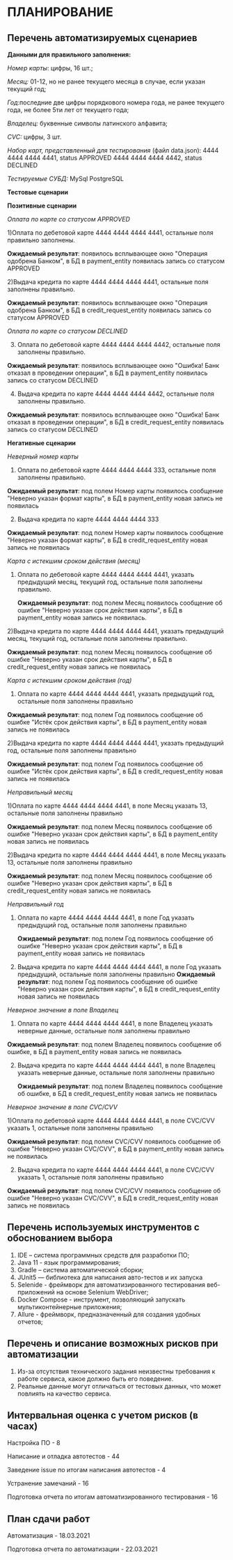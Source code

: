 # **ПЛАНИРОВАНИЕ**

 ## **Перечень автоматизируемых сценариев**

**Данными для правильного заполнения:**

 _Номер карты_: цифры, 16 шт.;
 
_Месяц:_ 01-12, но не ранее текущего месяца в случае, если указан текущий год;

_Год_:последние две цифры порядкового номера года, не ранее текущего года, не более 5ти лет от текущего года;

_Владелец:_ буквенные символы латинского алфавита;

_CVC:_ цифры, 3 шт.

_Набор карт, представленный для тестирования_ (файл data.json): 4444 4444 4444 4441, status APPROVED
4444 4444 4444 4442, status DECLINED

_Тестируемые СУБД:_ MySql PostgreSQL

**Тестовые сценарии**

**Позитивные сценарии**

_Оплата по карте со статусом APPROVED_

1)Оплата по дебетовой карте 4444 4444 4444 4441, остальные поля правильно заполнены. 

**Ожидаемый результат**: появилось всплывающее окно "Операция одобрена Банком", 
в БД в payment_entity появилась запись со статусом APPROVED

2)Выдача кредита по  карте 4444 4444 4444 4441, остальные поля заполнены правильно. 
 
 **Ожидаемый результат**: появилось всплывающее окно "Операция одобрена Банком",
в БД в credit_request_entity появилась запись со статусом APPROVED

_Оплата по карте со статусом DECLINED_

3)	Оплата по дебетовой карте 4444 4444 4444 4442, остальные поля заполнены правильно.
 
**Ожидаемый результат**: появилось всплывающее окно "Ошибка! Банк отказал в проведении операции",
      в БД в payment_entity появилась запись со статусом DECLINED
      
4)	Выдача кредита по карте 4444 4444 4444 4442, остальные поля заполнены правильно. 
 
**Ожидаемый результат**: появилось всплывающее окно "Ошибка! Банк отказал в проведении операции", 
      в БД в credit_request_entity появилась запись со статусом DECLINED
      
**Негативные сценарии**

_Неверный номер карты_

1)	Оплата по дебетовой карте 4444 4444 4444 333, остальные поля заполнены правильно. 

**Ожидаемый результат**: под полем Номер карты появилось сообщение "Неверно указан формат карты",
      в БД в payment_entity новая запись не появилась
      
2)	Выдача кредита по карте 4444 4444 4444 333

**Ожидаемый результат**: под полем Номер карты появилось сообщение "Неверно указан формат карты", 
      в БД в credit_request_entity новая запись не появилась

_Карта с истекшим сроком действия (месяц)_

1)	Оплата по дебетовой карте  4444 4444 4444 4441, указать предыдущий месяц, текущий год, остальные поля заполнены правильно. 

      **Ожидаемый результат**: под полем Месяц появилось сообщение об ошибке "Неверно указан срок действия карты",
      в БД в payment_entity новая запись не появилась.
      
2)Выдача кредита по карте 4444 4444 4444 4441, указать предыдущий месяц, текущий год, остальные поля заполнены правильно.

**Ожидаемый результат**: под полем Месяц появилось сообщение об ошибке "Неверно указан срок действия карты", 
      в БД в credit_request_entity новая запись не появилась
      
_Карта с истекшим сроком действия (год)_

1) Оплата по  карте 4444 4444 4444 4441, указать предыдущий год, остальные поля заполнены правильно

 **Ожидаемый результат**: под полем Год появилось сообщение об ошибке "Истёк срок действия карты", 
   в БД в payment_entity новая запись не появилась
   
2)Выдача кредита по карте 4444 4444 4444 4441, указать предыдущий год, остальные поля заполнены правильно 

**Ожидаемый результат**: под полем Год появилось сообщение об ошибке "Истёк срок действия карты", 
   в БД в credit_request_entity новая запись не появилась
   
_Неправильный  месяц_

1)Оплата по карте 4444 4444 4444 4441, в поле Месяц указать 13, остальные поля заполнены правильно
 
**Ожидаемый результат**: под полем Месяц появилось сообщение об ошибке "Неверно указан срок действия карты", 
в БД в payment_entity новая запись не появилась

2)Выдача кредита по карте 4444 4444 4444 4441, в поле Месяц указать 13, остальные поля заполнены правильно 

**Ожидаемый результат**: под полем Месяц появилось сообщение об ошибке "Неверно указан срок действия карты",
в БД в credit_request_entity новая запись не появилась

_Неправильный год_

1) Оплата по карте 4444 4444 4444 4441, в поле Год указать предыдущий год, остальные поля заполнены правильно

   **Ожидаемый результат**: под полем Год появилось сообщение об ошибке "Неверно указан срок действия карты",
   в БД в payment_entity новая запись не появилась
 
2) Выдача кредита по карте 4444 4444 4444 4441, в поле Год указать предыдущий, остальные поля заполнены правильно
   **Ожидаемый результат**: под полем Год появилось сообщение об ошибке "Неверно указан срок действия карты", 
   в БД в credit_request_entity новая запись не появилась
   
_Неверное значение в поле Владелец_

1)	Оплата по карте 4444 4444 4444 4441, в поле Владелец указать неверные данные, остальные поля заполнены правильно 

 **Ожидаемый результат**: под полем Владелец появилось сообщение об ошибке, 
      в БД в payment_entity новая запись не появилась
     
2) Выдача кредита по карте 4444 4444 4444 4441, в поле Владелец указать неверные данные, остальные поля заполнены правильно 

   **Ожидаемый результат**: под полем Владелец появилось сообщение об ошибке, 
   в БД в credit_request_entity новая запись не появилась
   
_Неверное значение в поле CVC/CVV_

1)Оплата по дебетовой карте 4444 4444 4444 4441, в поле CVC/CVV указать 1, остальные поля заполнены правильно 

**Ожидаемый результат**: под полем CVC/CVV появилось сообщение об ошибке "Неверно указан CVC/CVV",
в БД в payment_entity новая запись не появилась

2)	Выдача кредита по карте  4444 4444 4444 4441, в поле CVC/CVV указать 1, остальные поля заполнены правильно

 **Ожидаемый результат**: под полем CVC/CVV появилось сообщение об ошибке "Неверно указан CVC/CVV",
      в БД в credit_request_entity новая запись не появилась
      
## **Перечень используемых инструментов с обоснованием выбора**
1.	IDE – система программных средств для  разработки ПО;
2.	Java 11 - язык программирования;
3.	Gradle – система автоматической сборки;
4.	JUnit5 — библиотека для написания авто-тестов и их запуска
5.	Selenide - фреймворк для автоматизированного тестирования веб-приложений на основе Selenium WebDriver;
6.	Docker Compose - инструмент, позволяющий запускать мультиконтейнерные приложения;
7.	Allure - фреймворк, предназначенный для создания удобных отчетов;

## **Перечень и описание возможных рисков при автоматизации**
1.	Из-за отсутствия технического задания неизвестны требования к работе  сервиса, 
      какое должно быть его поведение. 
2.	Реальные данные могут отличаться от тестовых данных, что может повлиять на качество сервиса.

## **Интервальная оценка с учетом рисков (в часах)**
Настройка ПО - 8

Написание и отладка автотестов - 44

Заведение issue по итогам написания автотестов - 4

Устранение замечаний - 16

Подготовка отчета по итогам автоматизированного тестирования - 16

## **План сдачи работ**
Автоматизация - 18.03.2021

Подготовка отчета по автоматизации - 22.03.2021
